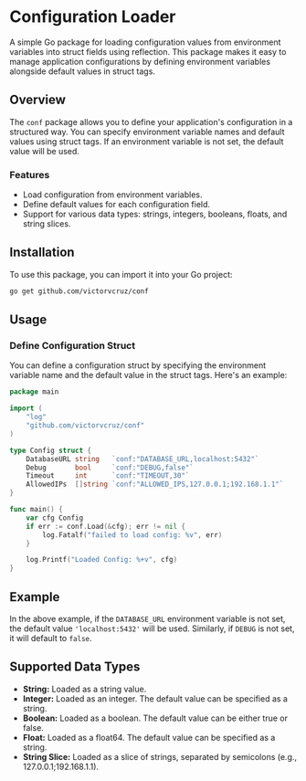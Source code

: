 # Configuration Loader

A simple Go package for loading configuration values from environment variables into struct fields using reflection. This package makes it easy to manage application configurations by defining environment variables alongside default values in struct tags.

## Overview

The `conf` package allows you to define your application's configuration in a structured way. You can specify environment variable names and default values using struct tags. If an environment variable is not set, the default value will be used.

### Features

- Load configuration from environment variables.
- Define default values for each configuration field.
- Support for various data types: strings, integers, booleans, floats, and string slices.

## Installation

To use this package, you can import it into your Go project:

```bash
go get github.com/victorvcruz/conf
```

## Usage

### Define Configuration Struct

You can define a configuration struct by specifying the environment variable name and the default value in the struct tags. Here's an example:

```go
package main

import (
	"log"
	"github.com/victorvcruz/conf"
)

type Config struct {
	DatabaseURL string   `conf:"DATABASE_URL,localhost:5432"`
	Debug       bool     `conf:"DEBUG,false"`
	Timeout     int      `conf:"TIMEOUT,30"`
	AllowedIPs  []string `conf:"ALLOWED_IPS,127.0.0.1;192.168.1.1"`
}

func main() {
	var cfg Config
	if err := conf.Load(&cfg); err != nil {
		log.Fatalf("failed to load config: %v", err)
	}

	log.Printf("Loaded Config: %+v", cfg)
}
```

## Example

In the above example, if the `DATABASE_URL` environment variable is not set, the default value `'localhost:5432'` will be used. Similarly, if `DEBUG` is not set, it will default to `false`.

## Supported Data Types

- **String:** Loaded as a string value.
- **Integer:** Loaded as an integer. The default value can be specified as a string.
- **Boolean:** Loaded as a boolean. The default value can be either true or false.
- **Float:** Loaded as a float64. The default value can be specified as a string.
- **String Slice:** Loaded as a slice of strings, separated by semicolons (e.g., 127.0.0.1;192.168.1.1).